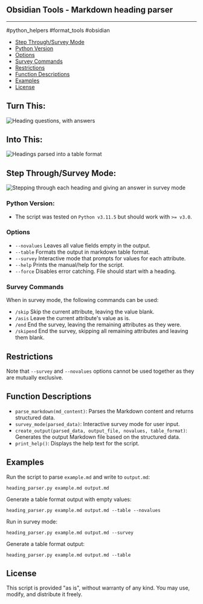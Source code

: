 ## Obsidian Tools - Markdown heading parser
---
#python_helpers #format_tools #obsidian

- [Step Through/Survey Mode](#step-throughsurvey-mode)
- [Python Version](#python-version)
- [Options](#options)
- [Survey Commands](#survey-commands)
- [Restrictions](#restrictions)
- [Function Descriptions](#function-descriptions)
- [Examples](#examples)
- [License](#license)

## Turn This: 
![Heading questions, with answers](https://github.com/blazedforever/obsidian-heading-parser/blob/main/heading_parser_1.png?raw=true)
## Into This:
![Headings parsed into a table format](https://github.com/blazedforever/obsidian-heading-parser/blob/main/heading_parser_2.png?raw=true)

## Step Through/Survey Mode:

![Stepping through each heading and giving an answer in survey mode](https://github.com/blazedforever/obsidian-heading-parser/blob/main/heading_parser_3.png?raw=true)

### Python Version:

- The script was tested on `Python v3.11.5` but should work with `>= v3.0`.
### Options

- `--novalues` Leaves all value fields empty in the output.
- `--table` Formats the output in markdown table format.
- `--survey` Interactive mode that prompts for values for each attribute.
- `--help` Prints the manual/help for the script.
-  `--force` Disables error catching. File should start with a heading.

### Survey Commands

When in survey mode, the following commands can be used:

- `/skip` Skip the current attribute, leaving the value blank.
- `/asis` Leave the current attribute's value as is.
- `/end` End the survey, leaving the remaining attributes as they were.
- `/skipend` End the survey, skipping all remaining attributes and leaving them blank.

## Restrictions

Note that `--survey` and `--novalues` options cannot be used together as they are mutually exclusive.

## Function Descriptions

- `parse_markdown(md_content)`: Parses the Markdown content and returns structured data.
- `survey_mode(parsed_data)`: Interactive survey mode for user input.
- `create_output(parsed_data, output_file, novalues, table_format)`: Generates the output Markdown file based on the structured data.
- `print_help()`: Displays the help text for the script.

## Examples

Run the script to parse `example.md` and write to `output.md`:

`heading_parser.py example.md output.md`

Generate a table format output with empty values:

`heading_parser.py example.md output.md --table --novalues`

Run in survey mode:

`heading_parser.py example.md output.md --survey`

Generate a table format output:

`heading_parser.py example.md output.md --table`


## License

This script is provided "as is", without warranty of any kind. You may use, modify, and distribute it freely.

